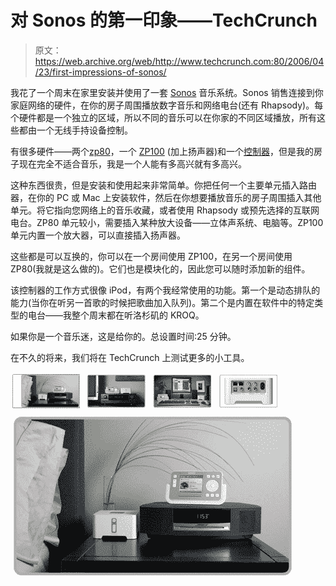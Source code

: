 # 对 Sonos 的第一印象——TechCrunch

> 原文：<https://web.archive.org/web/http://www.techcrunch.com:80/2006/04/23/first-impressions-of-sonos/>

 [](https://web.archive.org/web/20190803124348/http://www.sonos.com/) 我花了一个周末在家里安装并使用了一套 [Sonos](https://web.archive.org/web/20190803124348/http://www.sonos.com/) 音乐系统。Sonos  销售连接到你家庭网络的硬件，在你的房子周围播放数字音乐和网络电台(还有 Rhapsody)。每个硬件都是一个独立的区域，所以不同的音乐可以在你家的不同区域播放，所有这些都由一个无线手持设备控制。

有很多硬件——两个[zp80](https://web.archive.org/web/20190803124348/http://www.sonos.com/products/zoneplayers/zp80/features.htm)，一个 [ZP100](https://web.archive.org/web/20190803124348/http://www.sonos.com/products/zoneplayers/zp100/features.htm) (加上扬声器)和一个[控制器](https://web.archive.org/web/20190803124348/http://www.sonos.com/products/controller/features.htm)，但是我的房子现在完全不适合音乐，我是一个人能有多高兴就有多高兴。

这种东西很贵，但是安装和使用起来非常简单。你把任何一个主要单元插入路由器，在你的 PC 或 Mac 上安装软件，然后在你想要播放音乐的房子周围插入其他单元。将它指向您网络上的音乐收藏，或者使用 Rhapsody 或预先选择的互联网电台。ZP80 单元较小，需要插入某种放大设备——立体声系统、电脑等。ZP100 单元内置一个放大器，可以直接插入扬声器。

这些都是可以互换的，你可以在一个房间使用 ZP100，在另一个房间使用 ZP80(我就是这么做的)。它们也是模块化的，因此您可以随时添加新的组件。

该控制器的工作方式很像 iPod，有两个我经常使用的功能。第一个是动态排队的能力(当你在听另一首歌的时候把歌曲加入队列)。第二个是内置在软件中的特定类型的电台——我整个周末都在听洛杉矶的 KROQ。

如果你是一个音乐迷，这是给你的。总设置时间:25 分钟。

在不久的将来，我们将在 TechCrunch 上测试更多的小工具。

![](img/fbafe5762bc54a90c3f73d173ed8d455.png)